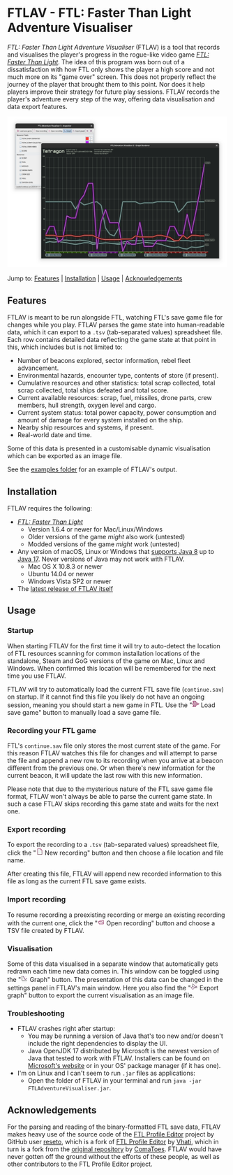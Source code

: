# FTLAV - FTL: Faster Than Light Adventure Visualiser

*FTL: Faster Than Light Adventure Visualiser* (FTLAV) is a tool that records and visualises the player's progress in the rogue-like video game *[FTL: Faster Than Light](https://subsetgames.com/ftl.html)*. The idea of this program was born out of a dissatisfaction with how FTL only shows the player a high score and not much more on its "game over" screen. This does not properly reflect the journey of the player that brought them to this point. Nor does it help players improve their strategy for future play sessions. FTLAV records the player's adventure every step of the way, offering data visualisation and data export features.

![FTLAV v3 screenshot](https://github.com/Niels-NTG/FTLAV/raw/master/img/FTLAV%20v3%20demo%20screenshot.png)

Jump to: [Features](#Features) | [Installation](#Installation) | [Usage](#Usage) | [Acknowledgements](#Acknowledgements)

## Features

FTLAV is meant to be run alongside FTL, watching FTL's save game file for changes while you play. FTLAV parses the game state into human-readable data, which it can export to a `.tsv` (tab-separated values) spreadsheet file. Each row contains detailed data reflecting the game state at that point in this, which includes but is not limited to:

- Number of beacons explored, sector information, rebel fleet advancement.
- Environmental hazards, encounter type, contents of store (if present).
- Cumulative resources and other statistics: total scrap collected, total scrap collected, total ships defeated and total score.
- Current available resources: scrap, fuel, missiles, drone parts, crew members, hull strength, oxygen level and cargo.
- Current system status: total power capacity, power consumption and amount of damage for every system installed on the ship.
- Nearby ship resources and systems, if present.
- Real-world date and time.

Some of this data is presented in a customisable dynamic visualisation which can be exported as an image file.

See the [examples folder](https://github.com/Niels-NTG/FTLAV/tree/master/examples) for an example of FTLAV's output.

## Installation

FTLAV requires the following:

- *[FTL: Faster Than Light](https://subsetgames.com/ftl.html)*
  - Version 1.6.4 or newer for Mac/Linux/Windows
  - Older versions of the game *might* also work (untested)
  - Modded versions of the game *might* work (untested)
- Any version of macOS, Linux or Windows that [supports Java 8](https://www.java.com/en/download/help/sysreq.html) up to [Java 17](https://www.oracle.com/java/technologies/javase/products-doc-jdk17certconfig.html). Never versions of Java may not work with FTLAV.
  - Mac OS X 10.8.3 or newer
  - Ubuntu 14.04 or newer
  - Windows Vista SP2 or newer
- The [latest release of FTLAV itself](https://github.com/Niels-NTG/FTLAV/releases/latest)

## Usage

### Startup

When starting FTLAV for the first time it will try to auto-detect the location of FTL resources scanning for common installation locations of the standalone, Steam and GoG versions of the game on Mac, Linux and Windows. When confirmed this location will be remembered for the next time you use FTLAV.

FTLAV will try to automatically load the current FTL save file (`continue.sav`) on startup. If it cannot find this file you likely do not have an ongoing session, meaning you should start a new game in FTL. Use the "![load game icon](https://github.com/Niels-NTG/FTLAV/raw/master/src/main/resources/UI/loadgame.gif) Load save game" button to manually load a save game file.

### Recording your FTL game

FTL's `continue.sav` file only stores the most current state of the game. For this reason FTLAV watches this file for changes and will attempt to parse the file and append a new row to its recording when you arrive at a beacon different from the previous one. Or when there's new information for the current beacon, it will update the last row with this new information.

Please note that due to the mysterious nature of the FTL save game file format, FTLAV won't always be able to parse the current game state. In such a case FTLAV skips recording this game state and waits for the next one.

### Export recording

To export the recording to a `.tsv` (tab-separated values) spreadsheet file, click the "![new game icon](https://github.com/Niels-NTG/FTLAV/raw/master/src/main/resources/UI/new.gif) New recording" button and then choose a file location and file name.

After creating this file, FTLAV will append new recorded information  to this file as long as the current FTL save game exists.

### Import recording

To resume recording a preexisting recording or merge an existing recording with the current one, click the "![open recording icon](https://github.com/Niels-NTG/FTLAV/raw/master/src/main/resources/UI/open.gif) Open recording" button and choose a TSV file created by FTLAV.

### Visualisation

Some of this data visualised in a separate window that automatically gets redrawn each time new data comes in. This window can be toggled using the "![graph icon](https://github.com/Niels-NTG/FTLAV/raw/master/src/main/resources/UI/graph.gif) Graph" button. The presentation of this data can be changed in the settings panel in FTLAV's main window. Here you also find the "![export graph icon](https://github.com/Niels-NTG/FTLAV/raw/master/src/main/resources/UI/savegraph.gif) Export graph" button to export the current visualisation as an image file.

### Troubleshooting

- FTLAV crashes right after startup:
  - You may be running a version of Java that's too new and/or doesn't include the right dependencies to display the UI.
  - Java OpenJDK 17 distributed by Microsoft is the newest version of Java that tested to work with FTLAV. Installers can be found on [Microsoft's website](https://learn.microsoft.com/en-us/java/openjdk/older-releases#openjdk-17) or in your OS' package manager (if it has one).
- I'm on Linux and I can't seem to run `.jar` files as applications:
  - Open the folder of FTLAV in your terminal and run `java -jar FTLAdventureVisualiser.jar`.

## Acknowledgements

For the parsing and reading of the binary-formatted FTL save data, FTLAV makes heavy use of the source code of the [FTL Profile Editor](https://github.com/reseto/ftl-profile-editor/) project by GitHub user [reseto](https://github.com/reseto), which is a fork of [FTL Profile Editor](https://github.com/Vhati/ftl-profile-editor) by [Vhati](https://github.com/Vhati), which in turn is a fork from the [original repository](https://github.com/ComaToes/ftl-profile-editor) by [ComaToes](https://github.com/ComaToes). FTLAV would have never gotten off the ground without the efforts of these  people, as well as other contributors to the FTL Profile Editor project.
